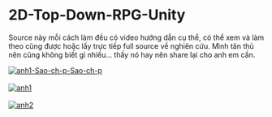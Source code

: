 # 2D-Top-Down-RPG-Unity
 
Source này mỗi cách làm đều có video hướng dẫn cụ thể, có thể xem và làm theo cũng được hoặc lấy trực tiếp full source về nghiên cứu. Mình tân thủ nên cũng không biết gì nhiều... thấy nó hay nên share lại cho anh em cần.


<a href="https://postimg.cc/kVR75ryJ" target="_blank"><img src="https://i.postimg.cc/W4XzXTFk/anh1-Sao-ch-p-Sao-ch-p.png" alt="anh1-Sao-ch-p-Sao-ch-p"/></a><br/><br/>
<a href="https://postimg.cc/m14sgtdR" target="_blank"><img src="https://i.postimg.cc/BbLQNFH8/anh1.png" alt="anh1"/></a><br/><br/>
<a href="https://postimg.cc/8sdGnm5C" target="_blank"><img src="https://i.postimg.cc/VspNv7PX/anh2.png" alt="anh2"/></a><br/><br/>

